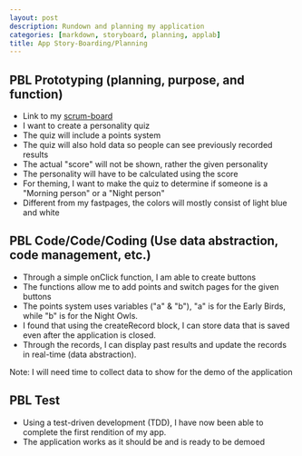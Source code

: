 ```yaml
---
layout: post
description: Rundown and planning my application 
categories: [markdown, storyboard, planning, applab]
title: App Story-Boarding/Planning
---
```


## PBL Prototyping  (planning, purpose, and function)
- Link to my [scrum-board](https://paravsalaniwal.github.io/firstrepo/scrum/2022/09/25/scrumboard.html)
- I want to create a personality quiz
- The quiz will include a points system
- The quiz will also hold data so people can see previously recorded results
- The actual "score" will not be shown, rather the given personality
- The personality will have to be calculated using the score
- For theming, I want to make the quiz to determine if someone is a "Morning person" or a "Night person"
- Different from my fastpages, the colors will mostly consist of light blue and white 

## PBL Code/Code/Coding (Use data abstraction, code management, etc.)
- Through a simple onClick function, I am able to create buttons
- The functions allow me to add points and switch pages for the given buttons
- The points system uses variables ("a" & "b"), "a" is for the Early Birds, while "b" is for the Night Owls.
- I found that using the createRecord block, I can store data that is saved even after the application is closed. 
- Through the records, I can display past results and update the records in real-time (data abstraction).

Note: I will need time to collect data to show for the demo of the application 

## PBL Test 
- Using a test-driven development (TDD), I have now been able to complete the first rendition of my app.
- The application works as it should be and is ready to be demoed 